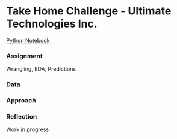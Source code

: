 # Take Home Challenge - Ultimate Technologies Inc.

[Python Notebook](Ultimate%20Technologies.ipynb)

### Assignment

Wrangling, EDA, Predictions

### Data


### Approach



### Reflection

Work in progress